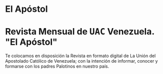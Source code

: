 # El Apóstol
<h1 class="uk-card-title">Revista Mensual de <samp class=".uk-text-bold" >UAC</samp>  Venezuela. "El Apóstol"</h1>
<p>Te colocamos en disposición la Revista en formato digital de La Unión del Apostolado Católico de Venezuela; con la intención de informar, conocer y formarse con los padres Palotinos en nuestro país.</p>
